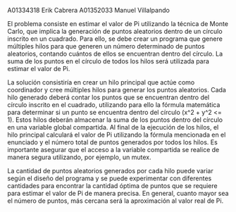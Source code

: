 A01334318 Erik Cabrera
A01352033 Manuel Villalpando

El problema consiste en estimar el valor de Pi utilizando la técnica de Monte Carlo, que implica la generación de puntos aleatorios dentro de un círculo inscrito en un cuadrado. Para ello, se debe crear un programa que genere múltiples hilos para que generen un número determinado de puntos aleatorios, contando cuántos de ellos se encuentran dentro del círculo. La suma de los puntos en el círculo de todos los hilos será utilizada para estimar el valor de Pi.

La solución consistiría en crear un hilo principal que actúe como coordinador y cree múltiples hilos para generar los puntos aleatorios. Cada hilo generado deberá contar los puntos que se encuentran dentro del círculo inscrito en el cuadrado, utilizando para ello la fórmula matemática para determinar si un punto se encuentra dentro del círculo (x^2 + y^2 <= 1). Estos hilos deberán almacenar la suma de los puntos dentro del círculo en una variable global compartida. Al final de la ejecución de los hilos, el hilo principal calculará el valor de Pi utilizando la fórmula mencionada en el enunciado y el número total de puntos generados por todos los hilos. Es importante asegurar que el acceso a la variable compartida se realice de manera segura utilizando, por ejemplo, un mutex.

La cantidad de puntos aleatorios generados por cada hilo puede variar según el diseño del programa y se puede experimentar con diferentes cantidades para encontrar la cantidad óptima de puntos que se requiere para estimar el valor de Pi de manera precisa. En general, cuanto mayor sea el número de puntos, más cercana será la aproximación al valor real de Pi.